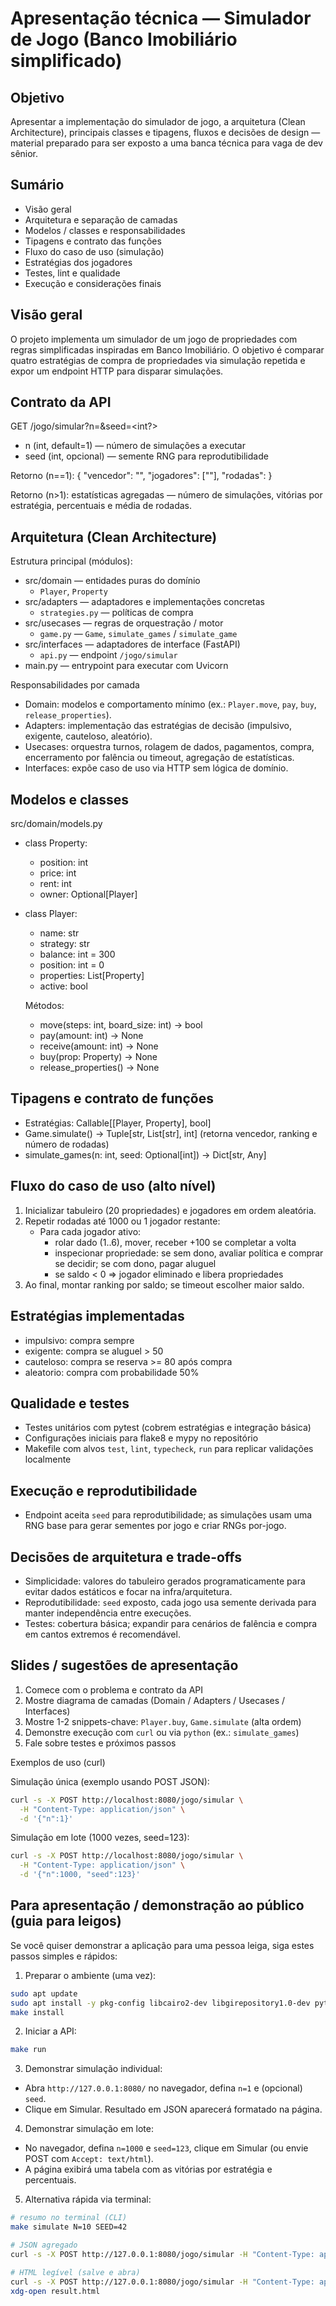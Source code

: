 Apresentação técnica — Simulador de Jogo (Banco Imobiliário simplificado)
=====================================================================

Objetivo
--------
Apresentar a implementação do simulador de jogo, a arquitetura (Clean
Architecture), principais classes e tipagens, fluxos e decisões de design —
material preparado para ser exposto a uma banca técnica para vaga de dev
sênior.

Sumário
-------
- Visão geral
- Arquitetura e separação de camadas
- Modelos / classes e responsabilidades
- Tipagens e contrato das funções
- Fluxo do caso de uso (simulação)
- Estratégias dos jogadores
- Testes, lint e qualidade
- Execução e considerações finais

Visão geral
-----------
O projeto implementa um simulador de um jogo de propriedades com regras
simplificadas inspiradas em Banco Imobiliário. O objetivo é comparar quatro
estratégias de compra de propriedades via simulação repetida e expor um
endpoint HTTP para disparar simulações.

Contrato da API
---------------
GET /jogo/simular?n=<int>&seed=<int?>
- n (int, default=1) — número de simulações a executar
- seed (int, opcional) — semente RNG para reprodutibilidade

Retorno (n==1):
{
  "vencedor": "<estrategia>",
  "jogadores": ["<ordem por saldo>"],
  "rodadas": <int>
}

Retorno (n>1): estatísticas agregadas — número de simulações, vitórias por
estratégia, percentuais e média de rodadas.

Arquitetura (Clean Architecture)
--------------------------------
Estrutura principal (módulos):

- src/domain — entidades puras do domínio
  - `Player`, `Property`
- src/adapters — adaptadores e implementações concretas
  - `strategies.py` — políticas de compra
- src/usecases — regras de orquestração / motor
  - `game.py` — `Game`, `simulate_games` / `simulate_game`
- src/interfaces — adaptadores de interface (FastAPI)
  - `api.py` — endpoint `/jogo/simular`
- main.py — entrypoint para executar com Uvicorn

Responsabilidades por camada
- Domain: modelos e comportamento mínimo (ex.: `Player.move`, `pay`,
  `buy`, `release_properties`).
- Adapters: implementação das estratégias de decisão (impulsivo,
  exigente, cauteloso, aleatório).
- Usecases: orquestra turnos, rolagem de dados, pagamentos, compra,
  encerramento por falência ou timeout, agregação de estatísticas.
- Interfaces: expõe caso de uso via HTTP sem lógica de domínio.

Modelos e classes
------------------
src/domain/models.py

- class Property:
  - position: int
  - price: int
  - rent: int
  - owner: Optional[Player]

- class Player:
  - name: str
  - strategy: str
  - balance: int = 300
  - position: int = 0
  - properties: List[Property]
  - active: bool

  Métodos:
  - move(steps: int, board_size: int) -> bool
  - pay(amount: int) -> None
  - receive(amount: int) -> None
  - buy(prop: Property) -> None
  - release_properties() -> None

Tipagens e contrato de funções
------------------------------
- Estratégias: Callable[[Player, Property], bool]
- Game.simulate() -> Tuple[str, List[str], int]
  (retorna vencedor, ranking e número de rodadas)
- simulate_games(n: int, seed: Optional[int]) -> Dict[str, Any]

Fluxo do caso de uso (alto nível)
---------------------------------
1. Inicializar tabuleiro (20 propriedades) e jogadores em ordem
   aleatória.
2. Repetir rodadas até 1000 ou 1 jogador restante:
   - Para cada jogador ativo:
     - rolar dado (1..6), mover, receber +100 se completar a volta
     - inspecionar propriedade: se sem dono, avaliar política e comprar
       se decidir; se com dono, pagar aluguel
     - se saldo < 0 => jogador eliminado e libera propriedades
3. Ao final, montar ranking por saldo; se timeout escolher maior saldo.

Estratégias implementadas
-------------------------
- impulsivo: compra sempre
- exigente: compra se aluguel > 50
- cauteloso: compra se reserva >= 80 após compra
- aleatorio: compra com probabilidade 50%

Qualidade e testes
------------------
- Testes unitários com pytest (cobrem estratégias e integração básica)
- Configurações iniciais para flake8 e mypy no repositório
- Makefile com alvos `test`, `lint`, `typecheck`, `run` para replicar
  validações localmente

Execução e reprodutibilidade
----------------------------
- Endpoint aceita `seed` para reprodutibilidade; as simulações usam uma
  RNG base para gerar sementes por jogo e criar RNGs por-jogo.

Decisões de arquitetura e trade-offs
-----------------------------------
- Simplicidade: valores do tabuleiro gerados programaticamente para
  evitar dados estáticos e focar na infra/arquitetura.
- Reprodutibilidade: `seed` exposto, cada jogo usa semente derivada para
  manter independência entre execuções.
- Testes: cobertura básica; expandir para cenários de falência e compra
  em cantos extremos é recomendável.

Slides / sugestões de apresentação
---------------------------------
1. Comece com o problema e contrato da API
2. Mostre diagrama de camadas (Domain / Adapters / Usecases /
   Interfaces)
3. Mostre 1-2 snippets-chave: `Player.buy`, `Game.simulate` (alta ordem)
4. Demonstre execução com `curl` ou via `python` (ex.: `simulate_games`)
5. Fale sobre testes e próximos passos

Exemplos de uso (curl)

Simulação única (exemplo usando POST JSON):

```bash
curl -s -X POST http://localhost:8080/jogo/simular \
  -H "Content-Type: application/json" \
  -d '{"n":1}'
```

Simulação em lote (1000 vezes, seed=123):

```bash
curl -s -X POST http://localhost:8080/jogo/simular \
  -H "Content-Type: application/json" \
  -d '{"n":1000, "seed":123}'
```

Para apresentação / demonstração ao público (guia para leigos)
---------------------------------------------------------------

Se você quiser demonstrar a aplicação para uma pessoa leiga, siga estes
passos simples e rápidos:

1) Preparar o ambiente (uma vez):

```bash
sudo apt update
sudo apt install -y pkg-config libcairo2-dev libgirepository1.0-dev python3-dev build-essential
make install
```

2) Iniciar a API:

```bash
make run
```

3) Demonstrar simulação individual:

 - Abra `http://127.0.0.1:8080/` no navegador, defina `n=1` e (opcional) `seed`.
 - Clique em Simular. Resultado em JSON aparecerá formatado na página.

4) Demonstrar simulação em lote:

 - No navegador, defina `n=1000` e `seed=123`, clique em Simular (ou envie POST com `Accept: text/html`).
 - A página exibirá uma tabela com as vitórias por estratégia e percentuais.

5) Alternativa rápida via terminal:

```bash
# resumo no terminal (CLI)
make simulate N=10 SEED=42

# JSON agregado
curl -s -X POST http://127.0.0.1:8080/jogo/simular -H "Content-Type: application/json" -d '{"n":1000, "seed":123}' | jq

# HTML legível (salve e abra)
curl -s -X POST http://127.0.0.1:8080/jogo/simular -H "Content-Type: application/json" -H "Accept: text/html" -d '{"n":1000, "seed":123}' -o result.html
xdg-open result.html
```

